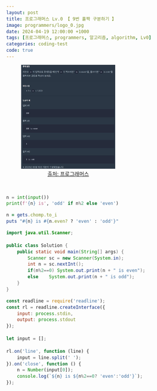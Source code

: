 ```yaml
---
layout: post
title: 프로그래머스 Lv.0 【 9번 홀짝 구분하기 】
image: programmers/logo_0.jpg
date: 2024-04-19 12:00:00 +1000
tags: [프로그래머스, programmers, 알고리즘, algorithm, Lv0]
categories: coding-test
code: true
---
```

<figure style="width: 50%; text-align: center;">
    <img src="/assets/programmers/programmers009.jpg">
    <figcaption><a href="https://school.programmers.co.kr/learn/courses/30/lessons/181944">출처: 프로그래머스</a></figcaption>
</figure>

<br>

```python
n = int(input())
print(f'{n} is', 'odd' if n%2 else 'even')
```

```ruby
n = gets.chomp.to_i
puts "#{n} is #{n.even? ? 'even' : 'odd'}"
```

```java
import java.util.Scanner;

public class Solution {
    public static void main(String[] args) {
        Scanner sc = new Scanner(System.in);
        int n = sc.nextInt();
        if(n%2==0) System.out.print(n + " is even");
        else    System.out.print(n + " is odd");
    }
}
```

```javascript
const readline = require('readline');
const rl = readline.createInterface({
    input: process.stdin,
    output: process.stdout
});

let input = [];

rl.on('line', function (line) {
    input = line.split(' ');
}).on('close', function () {
    n = Number(input[0]);
    console.log(`${n} is ${n%2==0? 'even':'odd'}`);
});
```